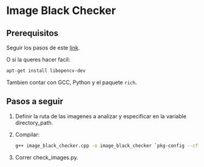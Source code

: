 # Image Black Checker

## Prerequisitos

Seguir los pasos de este [link](https://docs.opencv.org/4.x/d7/d9f/tutorial_linux_install.html).

O si la queres hacer facil:

```bash
apt-get install libopencv-dev
```

Tambien contar con GCC, Python y el paquete `rich`.

## Pasos a seguir

1. Definir la ruta de las imagenes a analizar y especificar en la variable directory_path.
2. Compilar:

    ```bash
    g++ image_black_checker.cpp -o image_black_checker `pkg-config --cflags --libs opencv4`
    ```

3. Correr check_images.py.
